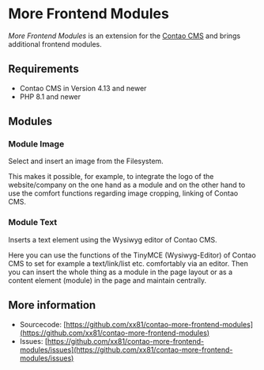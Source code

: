 # More Frontend Modules

*More Frontend Modules* is an extension for the [Contao CMS](https://www.contao.org)
and brings additional frontend modules.

## Requirements

* Contao CMS in Version 4.13 and newer
* PHP 8.1 and newer

## Modules

### Module Image

Select and insert an image from the Filesystem.

This makes it possible, for example, to integrate the logo of the website/company on the one hand as a module and on the other hand to use the comfort functions regarding image cropping, linking of Contao CMS.

### Module Text

Inserts a text element using the Wysiwyg editor of Contao CMS.

Here you can use the functions of the TinyMCE (Wysiwyg-Editor) of Contao CMS to set for example a text/link/list etc. comfortably via an editor. Then you can insert the whole thing as a module in the page layout or as a content element (module) in the page and maintain centrally.

## More information

* Sourcecode: [https://github.com/xx81/contao-more-frontend-modules](https://github.com/xx81/contao-more-frontend-modules)
* Issues: [https://github.com/xx81/contao-more-frontend-modules/issues](https://github.com/xx81/contao-more-frontend-modules/issues)
